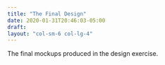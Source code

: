 ```yaml
---
title: "The Final Design"
date: 2020-01-31T20:46:03-05:00
draft: 
layout: "col-sm-6 col-lg-4"
---
```

The final mockups produced in the design exercise.